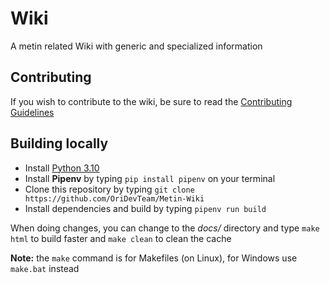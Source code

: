 # Wiki
A metin related Wiki with generic and specialized information


## Contributing
If you wish to contribute to the wiki, be sure to read the
[Contributing Guidelines](https://wikim2.netlify.app/pages/about/contributing)


## Building locally

 - Install [Python 3.10](https://www.python.org/downloads/release/python-3104/)
 - Install **Pipenv** by typing `pip install pipenv` on your terminal
 - Clone this repository by typing `git clone https://github.com/OriDevTeam/Metin-Wiki`
 - Install dependencies and build by typing `pipenv run build`

When doing changes, you can change to the *docs/* directory
and type `make html` to build faster and `make clean` to clean the cache

**Note:** the `make` command is for Makefiles (on Linux), for Windows
use `make.bat` instead

